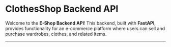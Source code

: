 # ClothesShop Backend API

Welcome to the **E-Shop Backend API**! This backend, built with **FastAPI**, provides functionality for an e-commerce platform where users can sell and purchase wardrobes, clothes, and related items.

---
